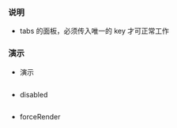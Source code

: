 ### 说明

*   tabs 的面板，必须传入唯一的 key 才可正常工作

### 演示

*   演示

```js {"codepath": "pane.jsx"}
```

*   disabled

```js {"codepath": "pane-disabled.jsx"}
```

*   forceRender

```js {"codepath": "pane-forceRender.jsx"}
```
